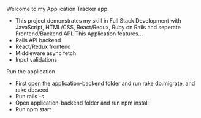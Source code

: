 Welcome to my Application Tracker app.
- This project demonstrates my skill in Full Stack Development with JavaScript, HTML/CSS, React/Redux, Ruby on Rails and seperate Frontend/Backend API.
This Application features...
 - Rails API backend
 - React/Redux frontend
 - Middleware async fetch
 - Input validations

Run the application
 - First open the application-backend folder and run rake db:migrate, and rake db:seed
 - Run rails -s
 - Open application-backend folder and run npm install
 - Run npm start